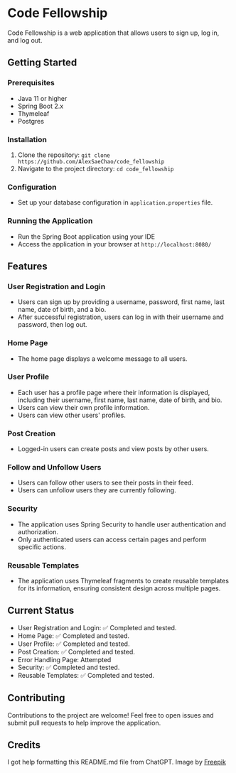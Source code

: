 # Code Fellowship

Code Fellowship is a web application that allows users to sign up, log in, and log out.

## Getting Started

### Prerequisites
- Java 11 or higher
- Spring Boot 2.x
- Thymeleaf
- Postgres

### Installation
1. Clone the repository: `git clone https://github.com/AlexSaeChao/code_fellowship`
2. Navigate to the project directory: `cd code_fellowship`

### Configuration
- Set up your database configuration in `application.properties` file.

### Running the Application
- Run the Spring Boot application using your IDE
- Access the application in your browser at `http://localhost:8080/`

## Features

### User Registration and Login
- Users can sign up by providing a username, password, first name, last name, date of birth, and a bio.
- After successful registration, users can log in with their username and password, then log out.

### Home Page
- The home page displays a welcome message to all users.

### User Profile
- Each user has a profile page where their information is displayed, including their username, first name, last name, date of birth, and bio.
- Users can view their own profile information.
- Users can view other users' profiles.

### Post Creation
- Logged-in users can create posts and view posts by other users.

### Follow and Unfollow Users
- Users can follow other users to see their posts in their feed.
- Users can unfollow users they are currently following.

### Security
- The application uses Spring Security to handle user authentication and authorization.
- Only authenticated users can access certain pages and perform specific actions.

### Reusable Templates
- The application uses Thymeleaf fragments to create reusable templates for its information, ensuring consistent design across multiple pages.

## Current Status

- User Registration and Login: ✅ Completed and tested.
- Home Page: ✅ Completed and tested.
- User Profile: ✅ Completed and tested.
- Post Creation: ✅ Completed and tested.
- Error Handling Page: Attempted
- Security: ✅ Completed and tested.
- Reusable Templates: ✅ Completed and tested.

## Contributing
Contributions to the project are welcome! Feel free to open issues and submit pull requests to help improve the application.

## Credits
I got help formatting this README.md file from ChatGPT.
Image by [Freepik](https://www.freepik.com/free-vector/fun-collection-silhouette-avatars_1292975.htm#query=profile%20placeholder&position=4&from_view=keyword&track=ais)
